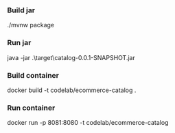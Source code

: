 ### Build jar

./mvnw package

### Run jar

java -jar .\target\catalog-0.0.1-SNAPSHOT.jar

### Build container

docker build -t codelab/ecommerce-catalog .

### Run container

docker run -p 8081:8080 -t codelab/ecommerce-catalog